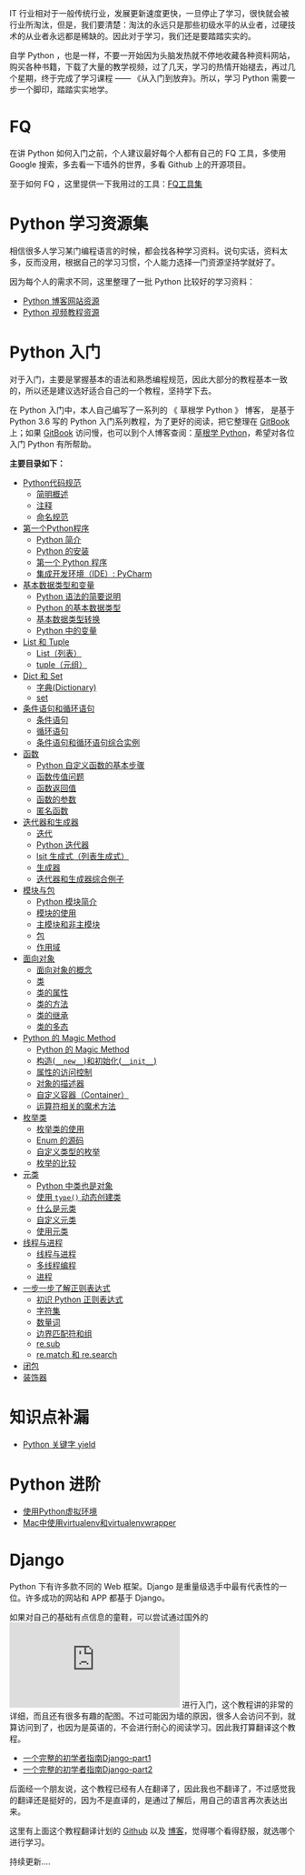 IT 行业相对于一般传统行业，发展更新速度更快，一旦停止了学习，很快就会被行业所淘汰，但是，我们要清楚：淘汰的永远只是那些初级水平的从业者，过硬技术的从业者永远都是稀缺的。因此对于学习，我们还是要踏踏实实的。


自学 Python ，也是一样，不要一开始因为头脑发热就不停地收藏各种资料网站，购买各种书籍，下载了大量的教学视频，过了几天，学习的热情开始褪去，再过几个星期，终于完成了学习课程 —— 《从入门到放弃》。所以，学习 Python 需要一步一个脚印，踏踏实实地学。


# FQ

在讲 Python 如何入门之前，个人建议最好每个人都有自己的 FQ 工具，多使用 Google 搜索，多去看一下墙外的世界，多看 Github 上的开源项目。

至于如何 FQ ，这里提供一下我用过的工具：[FQ工具集](/Res/FQ.md)


# Python 学习资源集

相信很多人学习某门编程语言的时候，都会找各种学习资料。说句实话，资料太多，反而没用，根据自己的学习习惯，个人能力选择一门资源坚持学就好了。

因为每个人的需求不同，这里整理了一批 Python 比较好的学习资料：

* [Python 博客网站资源](/Res/Python博客网站资源.md)
* [Python 视频教程资源](/Res/Python视频教程资源.md)

# Python 入门

对于入门，主要是掌握基本的语法和熟悉编程规范，因此大部分的教程基本一致的，所以还是建议选好适合自己的一个教程，坚持学下去。

在 Python 入门中，本人自己编写了一系列的 《 草根学 Python 》 博客， 是基于 Python 3.6 写的 Python 入门系列教程，为了更好的阅读，把它整理在 [GitBook](https://www.readwithu.com/) 上；如果 [GitBook](https://www.readwithu.com/)  访问慢，也可以到个人博客查阅：[草根学 Python](http://twowater.com.cn/categories/Python/%E8%8D%89%E6%A0%B9%E5%AD%A6-Python/)，希望对各位入门 Python 有所帮助。

**主要目录如下：**

* [Python代码规范](/Article/codeSpecification/codeSpecification_Preface.md)
  - [简明概述](/Article/codeSpecification/codeSpecification_first.md)
  - [注释](/Article/codeSpecification/codeSpecification_second.md)
  - [命名规范](/Article/codeSpecification/codeSpecification_third.md)
* [第一个Python程序](/Article/python1/Preface.md)
  - [Python 简介](/Article/python1/Introduction.md)
  - [Python 的安装](/Article/python1/Installation.md)
  - [第一个 Python 程序](/Article/python1/The_first_procedure.md)
  - [集成开发环境（IDE）: PyCharm](/Article/python1/IDE.md)
* [基本数据类型和变量](/Article/python2/Preface.md)
  - [Python 语法的简要说明](/Article/python2/Grammar.md)
  - [Python 的基本数据类型](/Article/python2/Type_of_data.md)
  - [基本数据类型转换](/Article/python2/Type_conversion.md)
  - [Python 中的变量](/Article/python2/Variable.md)
* [List 和 Tuple](/Article/python3/Preface.md)
  - [List（列表）](/Article/python3/List.md)
  - [tuple（元组）](/Article/python3/tuple.md)
* [ Dict 和 Set](/Article/python4/Preface.md)
  - [字典(Dictionary)](/Article/python4/Dict.md)
  - [set](/Article/python4/Set.md)
* [条件语句和循环语句](/Article/python5/Preface.md)
  - [条件语句](/Article/python5/If.md)
  - [循环语句](/Article/python5/Cycle.md)
  - [条件语句和循环语句综合实例](/Article/python5/Example.md)
* [函数](/Article/python6/Preface.md)
  - [Python 自定义函数的基本步骤](/Article/python6/1.md)
  - [函数传值问题](/Article/python6/2.md)
  - [函数返回值](/Article/python6/3.md)
  - [函数的参数](/Article/python6/4.md)
  - [匿名函数](/Article/python6/5.md)
* [迭代器和生成器](/Article/python7/Preface.md)
  - [迭代](/Article/python7/1.md)
  - [Python 迭代器](/Article/python7/2.md)
  - [lsit 生成式（列表生成式）](/Article/python7/3.md)
  - [生成器](/Article/python7/4.md)
  - [迭代器和生成器综合例子](/Article/python7/5.md)
* [模块与包](/Article/python8/Preface.md)
  - [Python 模块简介](/Article/python8/1.md)
  - [模块的使用](/Article/python8/2.md)
  - [主模块和非主模块](/Article/python8/3.md)
  - [包](/Article/python8/4.md)
  - [作用域](/Article/python8/5.md)
* [面向对象](/Article/python9/Preface.md)
  - [面向对象的概念](/Article/python9/1.md)
  - [类](/Article/python9/2.md)
  - [类的属性](/Article/python9/3.md)
  - [类的方法](/Article/python9/4.md)
  - [类的继承](/Article/python9/5.md)
  - [类的多态](/Article/python9/6.md)
* [Python 的 Magic Method](/Article/python10/Preface.md)
  - [Python 的 Magic Method](/Article/python10/1.md)
  - [构造(`__new__`)和初始化(`__init__`)](/Article/python10/2.md)
  - [属性的访问控制](/Article/python10/3.md)
  - [对象的描述器](/Article/python10/4.md)
  - [自定义容器（Container）](/Article/python10/5.md)
  - [运算符相关的魔术方法](/Article/python10/6.md)
* [枚举类](/Article/python11/Preface.md)
  - [枚举类的使用](/Article/python11/1.md)
  - [Enum 的源码](/Article/python11/2.md)
  - [自定义类型的枚举](/Article/python11/3.md)
  - [枚举的比较](/Article/python11/4.md)
* [元类](/Article/python12/Preface.md)
  - [Python 中类也是对象](/Article/python12/1.md)
  - [使用 `type()` 动态创建类](/Article/python12/2.md)
  - [什么是元类](/Article/python12/3.md)
  - [自定义元类](/Article/python12/4.md)
  - [使用元类](/Article/python12/5.md)
* [线程与进程](/Article/python13/Preface.md)
  - [线程与进程](/Article/python13/1.md)
  - [多线程编程](/Article/python13/2.md)
  - [进程](/Article/python13/3.md)
* [一步一步了解正则表达式](/Article/python14/Preface.md)
    - [初识 Python 正则表达式](/Article/python14/1.md)
    - [字符集](/Article/python14/2.md)
    - [数量词](/Article/python14/3.md)
    - [边界匹配符和组](/Article/python14/4.md)
    - [re.sub](/Article/python14/5.md)
    - [re.match 和 re.search](/Article/python14/6.md)
* [闭包](/Article/python15/1.md)
* [装饰器](/Article/python16/1.md)


# 知识点补漏
* [Python 关键字 yield](/Article/supplement/Python关键字yield.md)


# Python 进阶

* [使用Python虚拟环境](/Article/advanced/使用Python虚拟环境.md)
* [Mac中使用virtualenv和virtualenvwrapper](/Article/advanced/Mac中使用virtualenv和virtualenvwrapper.md)


# Django

Python 下有许多款不同的 Web 框架。Django 是重量级选手中最有代表性的一位。许多成功的网站和 APP 都基于 Django。

如果对自己的基础有点信息的童鞋，可以尝试通过国外的 ![Django 博客从搭建到部署系列教程](https://simpleisbetterthancomplex.com/series/2017/09/04/a-complete-beginners-guide-to-django-part-1.html) 进行入门，这个教程讲的非常的详细，而且还有很多有趣的配图。不过可能因为墙的原因，很多人会访问不到，就算访问到了，也因为是英语的，不会进行耐心的阅读学习。因此我打算翻译这个教程。

* [一个完整的初学者指南Django-part1](/Article/django/一个完整的初学者指南Django-part1.md)
* [一个完整的初学者指南Django-part2](/Article/django/一个完整的初学者指南Django-part2.md)

后面经一个朋友说，这个教程已经有人在翻译了，因此我也不翻译了，不过感觉我的翻译还是挺好的，因为不是直译的，是通过了解后，用自己的语言再次表达出来。

这里有上面这个教程翻译计划的 [Github](https://github.com/wzhbingo/django-beginners-guide) 以及 [博客](https://www.cloudcrossing.xyz/post/20/)，觉得哪个看得舒服，就选哪个进行学习。



持续更新....
